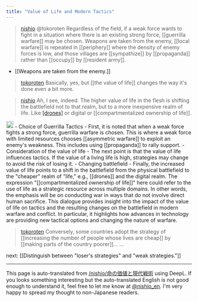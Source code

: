 ```yaml
---
title: "Value of Life and Modern Tactics"
---
```


> [nishio](https://twitter.com/nishio/status/1744422062796820530) @tokoroten
>  Regardless of the field, if a weak force wants to fight in a situation where there is an existing strong force, [[guerrilla warfare]] may be chosen. Weapons are taken from the enemy, [[local warfare]] is repeated in [[periphery]] where the density of enemy forces is low, and those villages are [[sympathize]] by [[propaganda]] rather than [[occupy]] by [[resident army]].
- [[Weapons are taken from the enemy.]]

> [tokoroten](https://twitter.com/tokoroten/status/1744436958242492613) Basically, yes, but [[the value of life]] changes the way it's done even a bit more.

> [nishio](https://twitter.com/nishio/status/1744459933415006310) Ah, I see, indeed. The higher value of life in the flesh is shifting the battlefield not to that realm, but to a more inexpensive realm of life. Like [[drones]]([[UAVs]]) or digital or [[compartmentalized ownership of life]].

<img src='https://scrapbox.io/api/pages/nishio-en/gpt/icon' alt='gpt.icon' height="19.5"/>
- Choice of Guerrilla Tactics - First, it is noted that when a weak force fights a strong force, guerrilla warfare is chosen. This is where a weak force with limited resources chooses [[asymmetric warfare]] to exploit an enemy's weakness. This includes using [[propaganda]] to rally support.
- Consideration of the value of life - The next point is that the value of life influences tactics. If the value of a living life is high, strategies may change to avoid the risk of losing it.
- Changing battlefield - Finally, the increased value of life points to a shift in the battlefield from the physical battlefield to the "cheaper" realm of "life," e.g., [[drones]] and the digital realm. The expression "[[compartmentalized ownership of life]]" here could refer to the use of life as a strategic resource across multiple domains. In other words, the emphasis will be on conducting war in ways that do not involve direct human sacrifice.
This dialogue provides insight into the impact of the value of life on tactics and the resulting changes on the battlefield in modern warfare and conflict. In particular, it highlights how advances in technology are providing new tactical options and changing the nature of warfare.

> [tokoroten](https://twitter.com/tokoroten/status/1744668539905360252) Conversely, some countries adopt the strategy of [[increasing the number of people whose lives are cheap]] by [[making parts of the country poorer]]... ...

next:  [[Distinguish between "loser's strategies" and "weak strategies."]]

---
This page is auto-translated from [/nishio/命の価値と現代戦術](https://scrapbox.io/nishio/命の価値と現代戦術) using DeepL. If you looks something interesting but the auto-translated English is not good enough to understand it, feel free to let me know at [@nishio_en](https://twitter.com/nishio_en). I'm very happy to spread my thought to non-Japanese readers.